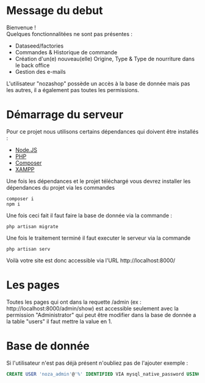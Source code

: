# Message du debut 
Bienvenue !  
Quelques fonctionnalitées ne sont pas présentes :  
- Dataseed/factories
- Commandes & Historique de commande
- Création d'un(e) nouveau(elle) Origine, Type & Type de nourriture dans le back office
- Gestion des e-mails  

L'utilisateur "nozashop" possède un accès à la base de donnée mais pas les autres, il a également pas toutes les permissions.
# Démarrage du serveur 
Pour ce projet nous utilisons certains dépendances qui doivent être installés :
- [Node.JS](https://nodejs.org/en/)
- [PHP](https://www.php.net/manual/fr/install.php)
- [Composer](https://getcomposer.org)
- [XAMPP](https://www.apachefriends.org/fr/index.html)

Une fois les dépendances et le projet téléchargé vous devrez installer les dépendances du projet via les commandes  
```
composer i
npm i
```
Une fois ceci fait il faut faire la base de donnée via la commande :
```
php artisan migrate
```
Une fois le traitement terminé il faut executer le serveur via la commande 
```
php artisan serv
```
Voilà votre site est donc accessible via l'URL http://localhost:8000/
# Les pages
Toutes les pages qui ont dans la requette /admin (ex : http://localhost:8000/admin/show) est accessible seulement avec la permission "Administrator" qui peut être modifier dans la base de donnée a la table "users" il faut mettre la value en 1.
# Base de donnée
Si l'utilisateur n'est pas déjà présent n'oubliez pas de l'ajouter exemple : 
```SQL
CREATE USER 'noza_admin'@'%' IDENTIFIED VIA mysql_native_password USING '***';GRANT SELECT, INSERT, UPDATE, DELETE, FILE ON *.* TO 'noza_admin'@'%' REQUIRE NONE WITH MAX_QUERIES_PER_HOUR 0 MAX_CONNECTIONS_PER_HOUR 0 MAX_UPDATES_PER_HOUR 0 MAX_USER_CONNECTIONS 0;GRANT ALL PRIVILEGES ON `nozashop`.* TO 'noza_admin'@'%';
```

